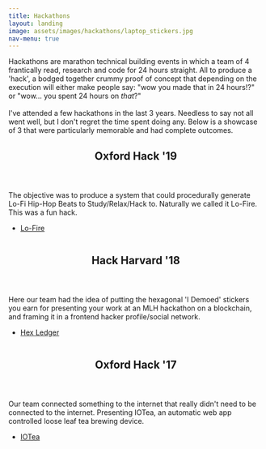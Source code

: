 ```yaml
---
title: Hackathons
layout: landing
image: assets/images/hackathons/laptop_stickers.jpg
nav-menu: true
---
```



<div id="main">

<section id="intro">
	<div class="inner">
		<p>Hackathons are marathon technical building events in which a team of 4 frantically read, research and code for 24 hours straight. All to produce a 'hack', a bodged together crummy proof of concept that depending on the execution will either make people say: "wow you made that in 24 hours!?" or "wow... you spent 24 hours on <i>that</i>?"<br><br>
        I've attended a few hackathons in the last 3 years. Needless to say not all went well, but I don't regret the time spent doing any. Below is a showcase of 3 that were particularly memorable and had complete outcomes.</p>
	</div>
</section>

<section id="hacks" class="spotlights">
    <section> <!-- Oxford Hack '19 -->
        <div class="content">
            <div class="inner">
                <header class="major">
                    <h2>Oxford Hack '19</h2>
                </header>
                <p>The objective was to produce a system that could procedurally generate Lo-Fi Hip-Hop Beats to Study/Relax/Hack to. Naturally we called it Lo-Fire. This was a fun hack.</p>
                <ul class="actions">
                    <li><a href="{{ site.baseurl }}lofire" class="button next">Lo-Fire</a></li>
                </ul>
            </div>
        </div>
        <a class="image">
            <img src="../assets/images/hackathons/lofi_girl_square.jpeg" alt="" data-position="center center" />
        </a>
    </section>
    <section> <!-- Hack Harvard '18 -->
        <div class="content">
            <div class="inner">
                <header class="major">
                    <h2>Hack Harvard '18</h2>
                </header>
                <p>Here our team had the idea of putting the hexagonal 'I Demoed' stickers you earn for presenting your work at an MLH hackathon on a blockchain, and framing it in a frontend hacker profile/social network.</p>
                <ul class="actions">
                    <li><a href="{{ site.baseurl }}hexledger" class="button next">Hex Ledger</a></li>
                </ul>
            </div>
        </div>
        <a class="image">
            <img src="../assets/images/hackathons/harvard_prize.jpg" alt="" data-position="center center" />
        </a>
    </section>
    <section> <!-- Oxford Hack '17 -->
        <div class="content">
            <div class="inner">
                <header class="major">
                    <h2>Oxford Hack '17</h2>
                </header>
                <p>Our team connected something to the internet that really didn't need to be connected to the internet. Presenting IOTea, an automatic web app controlled loose leaf tea brewing device.</p>
                <ul class="actions">
                    <li><a href="{{ site.baseurl }}iotea" class="button next">IOTea</a></li>
                </ul>
            </div>
        </div>
        <a class="image">
            <img src="../assets/images/hackathons/iotea.png" alt="" data-position="center center" />
        </a>
    </section>
</section>

</div>
